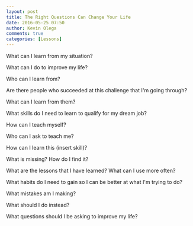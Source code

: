 ```yaml
---
layout: post
title: The Right Questions Can Change Your Life
date: 2016-05-25 07:50
author: Kevin Olega
comments: true
categories: [Lessons]
---
```

What can I learn from my situation?

What can I do to improve my life?

Who can I learn from?

Are there people who succeeded at this challenge that I'm going through? 

What can I learn from them?

What skills do I need to learn to qualify for my dream job?

How can I teach myself?

Who can I ask to teach me?

How can I learn this (insert skill)?

What is missing? How do I find it?

What are the lessons that I have learned? What can I use more often?

What habits do I need to gain so I can be better at what I'm trying to do?

What mistakes am I making? 

What should I do instead?

What questions should I be asking to improve my life?
